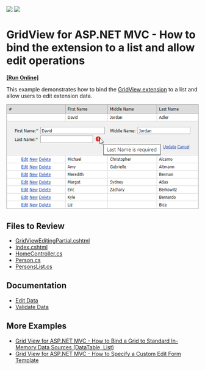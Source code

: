 <!-- default badges list -->
[![](https://img.shields.io/badge/Open_in_DevExpress_Support_Center-FF7200?style=flat-square&logo=DevExpress&logoColor=white)](https://supportcenter.devexpress.com/ticket/details/E3983)
[![](https://img.shields.io/badge/📖_How_to_use_DevExpress_Examples-e9f6fc?style=flat-square)](https://docs.devexpress.com/GeneralInformation/403183)
<!-- default badges end -->
# GridView for ASP.NET MVC - How to bind the extension to a list and allow edit operations
<!-- run online -->
**[[Run Online]](https://codecentral.devexpress.com/e3983/)**
<!-- run online end -->

This example demonstrates how to bind the [GridView extension](https://docs.devexpress.com/AspNetMvc/8966/components/grid-view) to a list and allow users to edit extension data.

![Bind GridView to a List](image.png)

## Files to Review

* [GridViewEditingPartial.cshtml](./CS/Sample/Views/Home/GridViewEditingPartial.cshtml)
* [Index.cshtml](./CS/Sample/Views/Home/Index.cshtml)
* [HomeController.cs](./CS/Sample/Controllers/HomeController.cs)
* [Person.cs](./CS/Sample/Models/Person.cs)
* [PersonsList.cs](./CS/Sample/Models/PersonsList.cs)

## Documentation

* [Edit Data](https://docs.devexpress.com/AspNetMvc/16140/components/grid-view/data-editing-and-validation/data-editing)
* [Validate Data](https://docs.devexpress.com/AspNetMvc/16141/components/grid-view/data-editing-and-validation/validate-data)

## More Examples

* [Grid View for ASP.NET MVC - How to Bind a Grid to Standard In-Memory Data Sources (DataTable, List)](https://github.com/DevExpress-Examples/mvc-gridview-bind-to-in-memory-data-sources)
* [Grid View for ASP.NET MVC - How to Specify a Custom Edit Form Template](https://github.com/DevExpress-Examples/asp-net-mvc-grid-specify-custom-editform-template)
